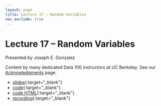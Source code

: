 ```yaml
---
layout: page
title: Lecture 17 – Random Variables
nav_exclude: true
---
```


# Lecture 17 – Random Variables

Presented by Joseph E. Gonzalez

Content by many dedicated Data 100 instructors at UC Berkeley. See our [Acknowledgments](../../acks) page.

- [slides](https://docs.google.com/presentation/d/19_Mf07pWGFAZa7WXhC2B-vs4fbanINOYa7Sd9dRE1Qc/edit?usp=sharing){:target="_blank"}
- [code](https://data100.datahub.berkeley.edu/hub/user-redirect/git-pull?repo=https%3A%2F%2Fgithub.com%2FDS-100%2Fsp25-student&urlpath=lab%2Ftree%2Fsp25-student%2Flecture%2Flec17%2Flec17.ipynb&branch=main){:target="_blank"}
- [code HTML](../../resources/assets/lectures/lec17/lec17.html){:target="_blank"}
- [recording](https://youtu.be/mswHiagoGG8){:target="_blank"}
